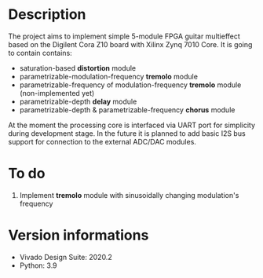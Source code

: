 # Description

The project aims to implement simple 5-module FPGA guitar multieffect based on the Digilent Cora Z10 board with Xilinx Zynq 7010 Core. It is going to contain contains:

- saturation-based **distortion** module
- parametrizable-modulation-frequency **tremolo** module
- parametrizable-frequency of modulation-frequency **tremolo** module (non-implemented yet)
- parametrizable-depth **delay** module
- parametrizable-depth & parametrizable-frequency **chorus** module

At the moment the processing core is interfaced via UART port for simplicity during development stage. In the future it is planned to add basic I2S bus support for connection to the external ADC/DAC modules.

# To do

1. Implement **tremolo** module with sinusoidally changing modulation's frequency

# Version informations

- Vivado Design Suite: 2020.2
- Python: 3.9
